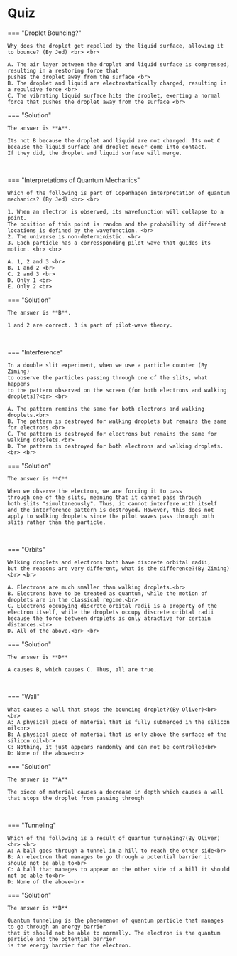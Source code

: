 # Quiz

=== "Droplet Bouncing?"

    Why does the droplet get repelled by the liquid surface, allowing it to bounce? (By Jed) <br> <br>

    A. The air layer between the droplet and liquid surface is compressed, resulting in a restoring force that 
    pushes the droplet away from the surface <br>
    B. The droplet and liquid are electrostatically charged, resulting in a repulsive force <br>
    C. The vibrating liquid surface hits the droplet, exerting a normal force that pushes the droplet away from the surface <br>

=== "Solution"

    The answer is **A**. 

    Its not B because the droplet and liquid are not charged. Its not C because the liquid surface and droplet never come into contact. 
    If they did, the droplet and liquid surface will merge.

<br>

=== "Interpretations of Quantum Mechanics"

    Which of the following is part of Copenhagen interpretation of quantum mechanics? (By Jed) <br> <br>

    1. When an electron is observed, its wavefunction will collapse to a point. 
    The position of this point is random and the probability of different locations is defined by the wavefunction. <br>
    2. The universe is non-deterministic. <br> 
    3. Each particle has a corressponding pilot wave that guides its motion. <br> <br>

    A. 1, 2 and 3 <br>
    B. 1 and 2 <br>
    C. 2 and 3 <br>
    D. Only 1 <br>
    E. Only 2 <br>

=== "Solution"

    The answer is **B**. 

    1 and 2 are correct. 3 is part of pilot-wave theory.


<br>


=== "Interference"

    In a double slit experiment, when we use a particle counter (By Ziming)
    to observe the particles passing through one of the slits, what happens
    to the pattern observed on the screen (for both electrons and walking droplets)?<br> <br>

    A. The pattern remains the same for both electrons and walking droplets.<br>
    B. The pattern is destroyed for walking droplets but remains the same for electrons.<br>
    C. The pattern is destroyed for electrons but remains the same for walking droplets.<br>
    D. The pattern is destroyed for both electrons and walking droplets.<br> <br>

=== "Solution"

    The answer is **C**
    
    When we observe the electron, we are forcing it to pass
    through one of the slits, meaning that it cannot pass through
    both slits "simultaneously". Thus, it cannot interfere with itself
    and the interference pattern is destroyed. However, this does not
    apply to walking droplets since the pilot waves pass through both 
    slits rather than the particle.


<br>

=== "Orbits"

    Walking droplets and electrons both have discrete orbital radii,
    but the reasons are very different, what is the difference?(By Ziming)<br> <br>

    A. Electrons are much smaller than walking droplets.<br>
    B. Electrons have to be treated as quantum, while the motion of droplets are in the classical regime.<br>
    C. Electrons occupying discrete orbital radii is a property of the electron itself, while the droplets occupy discrete oribtal radii because the force between droplets is only atractive for certain distances.<br>
    D. All of the above.<br> <br>
    

=== "Solution"

    The answer is **D**

    A causes B, which causes C. Thus, all are true.


<br>

=== "Wall"

    What causes a wall that stops the bouncing droplet?(By Oliver)<br> <br>
    A: A physical piece of material that is fully submerged in the silicon oil<br>
    B: A physical piece of material that is only above the surface of the silicon oil<br>
    C: Nothing, it just appears randomly and can not be controlled<br>
    D: None of the above<br>

=== "Solution"

    The answer is **A**

    The piece of material causes a decrease in depth which causes a wall that stops the droplet from passing through

<br>

=== "Tunneling"

    Which of the following is a result of quantum tunneling?(By Oliver)<br> <br>
    A: A ball goes through a tunnel in a hill to reach the other side<br>
    B: An electron that manages to go through a potential barrier it should not be able to<br>
    C: A ball that manages to appear on the other side of a hill it should not be able to<br>
    D: None of the above<br>

=== "Solution"

    The answer is **B**

    Quantum tunneling is the phenomenon of quantum particle that manages to go through an energy barrier
    that it should not be able to normally. The electron is the quantum particle and the potential barrier
    is the energy barrier for the electron.